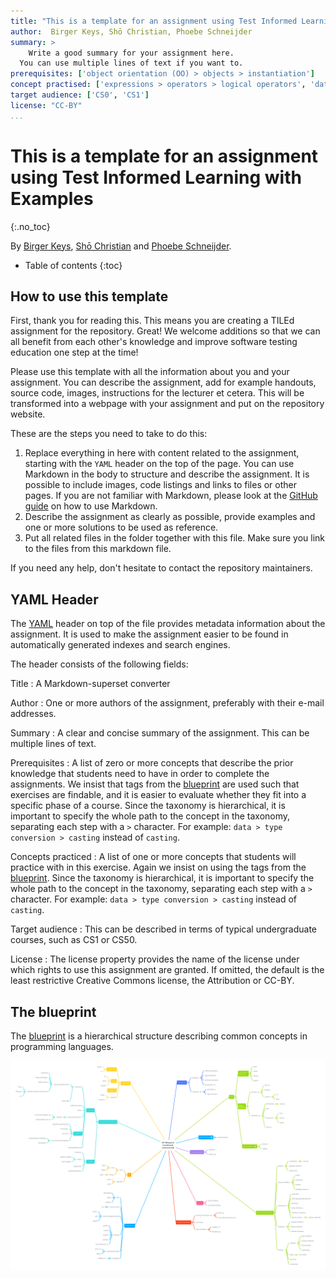 ```yaml
---
title: "This is a template for an assignment using Test Informed Learning with Examples"
author:  Birger Keys, Shō Christian, Phoebe Schneijder
summary: >
	Write a good summary for your assignment here.
  You can use multiple lines of text if you want to.
prerequisites: ['object orientation (OO) > objects > instantiation']
concept practised: ['expressions > operators > logical operators', 'data > user-defined structures > graphs', 'object orientation (OO) > Inheritance > duck typing (polymorphism)']
target audience: ['CS0', 'CS1']
license: "CC-BY"
...
```


# This is a template for an assignment using Test Informed Learning with Examples
{:.no_toc} 
 
By [Birger Keys](https://birgerkeys.com), [Shō Christian](https://orcid.org/0000-0000-0000-0000) and [Phoebe Schneijder](mailto:Phoebe.Schneijder@some-university.edu).

- Table of contents
{:toc}

## How to use this template

First, thank you for reading this. This means you are creating a TILEd assignment for the repository. Great! We welcome additions so that we can all benefit from each other's knowledge and improve software testing education one step at the time! 

Please use this template with all the information about you and your assignment. You can describe the assignment, add for example handouts, source code, images, instructions for the lecturer et cetera. This will be transformed into a webpage with your assignment and put on the repository website.

These are the steps you need to take to do this:

1. Replace everything in here with content related to the assignment, starting with the `YAML` header on the top of the page. You can use Markdown in the body to structure and describe the assignment. It is possible to include images, code listings and links to files or other pages. If you are not familiar with Markdown, please look at the [GitHub guide](https://guides.github.com/features/mastering-markdown/) on how to use Markdown.
2. Describe the assignment as clearly as possible, provide examples and one or more solutions to be used as reference.
3. Put all related files in the folder together with this file. Make sure you link to the files from this markdown file.

If you need any help, don't hesitate to contact the repository maintainers.

## YAML Header

The [YAML](https://yaml.org/spec/1.2.2/) header on top of the file provides metadata information about the assignment. It is used to make the assignment easier to be found in automatically generated indexes and search engines.

The header consists of the following fields:

Title
: A Markdown-superset converter

Author
: One or more authors of the assignment, preferably with their e-mail addresses.

Summary
: A clear and concise summary of the assignment. This can be multiple lines of text.

Prerequisites
: A list of zero or more concepts that describe the prior knowledge that students need to have in order to complete the assignments. We insist that tags from the [blueprint](blueprint.md) are used such that exercises are findable, and it is easier to evaluate whether they fit into a specific phase of a course. Since the taxonomy is hierarchical, it is important to specify the whole path to the concept in the taxonomy, separating each step with a `>` character. For example: `data > type conversion > casting` instead of `casting`.

Concepts practiced
: A list of one or more concepts that students will practice with in this exercise. Again we insist on using the tags from the [blueprint](blueprint.md). Since the taxonomy is hierarchical, it is important to specify the whole path to the concept in the taxonomy, separating each step with a `>` character. For example: `data > type conversion > casting` instead of `casting`.

Target audience
: This can be described in terms of typical undergraduate courses, such as CS1 or CS50. 

License
: The license property provides the name of the license under which rights to use this assignment are granted. If omitted, the default is the least restrictive Creative Commons license, the Attribution or CC-BY.


## The blueprint

The [blueprint](blueprint.md) is a hierarchical structure describing common concepts in programming languages.

![The blueprint](../../images/Blueprint.png)